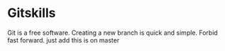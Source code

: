 # Gitskills
Git is a free software.
Creating a new branch is quick and simple.
Forbid fast forward.
just add
this is on master